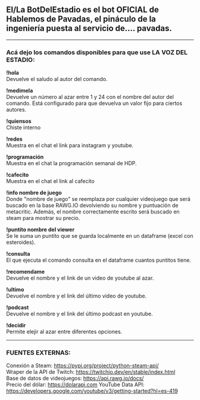 ## El/La BotDelEstadio es el bot OFICIAL de Hablemos de Pavadas, el pináculo de la ingeniería puesta al servicio de.... pavadas.

---

### Acá dejo los comandos disponibles para que use LA VOZ DEL ESTADIO:

**!hola**  
Devuelve el saludo al autor del comando.

**!medimela**  
Devuelve un número al azar entre 1 y 24 con el nombre del autor del comando.
Está configurado para que devuelva un valor fijo para ciertos autores.

**!quiensos**  
Chiste interno

**!redes**  
Muestra en el chat el link para instagram y youtube.

**!programación**  
Muestra en el chat la programación semanal de HDP.

**!cafecito**  
Muestra en el chat el link al cafecito

**!info nombre de juego**  
Donde "nombre de juego" se reemplaza por cualquier videojuego que será buscado en la base RAWG.IO devolviendo su nombre y puntuación de metacritic. Además, el nombre correctamente escrito será buscado en steam para mostrar su precio.

**!puntito nombre del viewer**  
Se le suma un puntito que se guarda localmente en un dataframe (excel con esteroides).

**!consulta**  
El que ejecuta el comando consulta en el dataframe cuantos puntitos tiene.

**!recomendame**  
Devuelve el nombre y el link de un video de youtube al azar.

**!ultimo**  
Devuelve el nombre y el link del último video de youtube.

**!podcast**  
Devuelve el nombre y el link del último podcast en youtube.

**!decidir**  
Permite elejir al azar entre diferentes opciones.

---

### FUENTES EXTERNAS:
Conexión a Steam: https://pypi.org/project/python-steam-api/  
Wraper de la API de Twitch: https://twitchio.dev/en/stable/index.html  
Base de datos de videojuegos: https://api.rawg.io/docs/  
Precio del dólar: https://dolarapi.com
YouTube Data API: https://developers.google.com/youtube/v3/getting-started?hl=es-419
